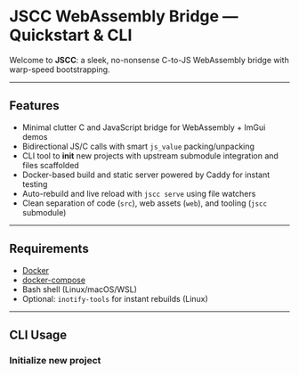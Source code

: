# JSCC WebAssembly Bridge — Quickstart & CLI

Welcome to **JSCC**: a sleek, no-nonsense C-to-JS WebAssembly bridge with warp-speed bootstrapping.

---

## Features

- Minimal clutter C and JavaScript bridge for WebAssembly + ImGui demos
- Bidirectional JS/C calls with smart `js_value` packing/unpacking
- CLI tool to **init** new projects with upstream submodule integration and files scaffolded
- Docker-based build and static server powered by Caddy for instant testing
- Auto-rebuild and live reload with `jscc serve` using file watchers
- Clean separation of code (`src`), web assets (`web`), and tooling (`jscc` submodule)

---

## Requirements

- [Docker](https://www.docker.com/get-started)
- [docker-compose](https://docs.docker.com/compose/install/)
- Bash shell (Linux/macOS/WSL)
- Optional: `inotify-tools` for instant rebuilds (Linux)

---

## CLI Usage

### Initialize new project



